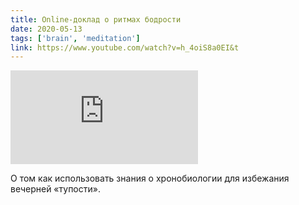 ```yaml
---
title: Online-доклад о ритмах бодрости
date: 2020-05-13
tags: ['brain', 'meditation']
link: https://www.youtube.com/watch?v=h_4oiS8a0EI&t
---
```


<Embed
  src="https://www.youtube.com/embed/h_4oiS8a0EI"
/>

О том как использовать знания о хронобиологии для избежания вечерней «тупости».
